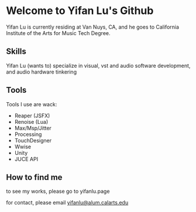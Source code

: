 # Welcome to Yifan Lu's Github

Yifan Lu is currently residing at Van Nuys, CA, and he goes to California Institute of the Arts for Music Tech Degree.

## Skills

Yifan Lu (wants to) specialize in visual, vst and audio software development, and audio hardware tinkering

## Tools

Tools I use are wack:

- Reaper (JSFX)
- Renoise (Lua)
- Max/Msp/Jitter
- Processing
- TouchDesigner
- Wwise
- Unity
- JUCE API

## How to find me

to see my works, please go to yifanlu.page

for contact, please email yifanlu@alum.calarts.edu
